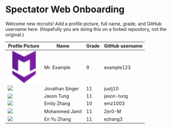 # Spectator Web Onboarding
Welcome new recruits! Add a profile picture, full name, grade, and GitHub username here. (Hopefully you are doing this on a forked repository, not the original.)

Profile Picture | Name | Grade | GitHub username
---|---|---|---
| <img src="https://github.com/adam-p/markdown-here/raw/master/src/common/images/icon48.png" width=100/> | Mr. Example | 9 | example123 |
| <img src="https://avatars3.githubusercontent.com/u/30121511?s=40&v=4" width=100/> | Jonathan Singer | 11 | justj10 |
| <img src = "https://scontent.cdninstagram.com/t51.2885-15/s640x640/sh0.08/e35/20393763_269830676834181_2302481518699741184_n.jpg" align="left" width=100 >  | Jason Tung | 11 | jason-tung |
| <img src="https://scontent-lga3-1.xx.fbcdn.net/v/t31.0-8/14991415_371212189881969_1034917025304409054_o.jpg?oh=02c06175c572c6010ee0ed287229fb78&oe=5A81451F" width=100/> | Emily Zhang | 10 | emz1003 |
| <img src="https://img00.deviantart.net/a383/i/2011/123/d/6/meh_demons_souls_wallpaper_by_hitokiriex-d3fhfdd.jpg" width=100/> | Mohammed Jamil | 11 | Zer0-M |
| <img src="http://i63.tinypic.com/2ni8acz.png" width=100/> | En Yu Zhang | 11 | ezhang3 |
